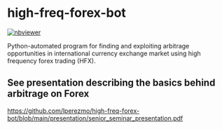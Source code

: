 # high-freq-forex-bot

[![nbviewer](https://img.shields.io/badge/jupyter_notebooks-nbviewer-purple.svg?style=flat-square)](https://nbviewer.jupyter.org/github/lperezmo/high-freq-forex-bot/blob/main/basics/example_from_presentation.ipynb)

Python-automated program for finding and exploiting arbitrage opportunities in international currency exchange market using high frequency forex trading (HFX).

## See presentation describing the basics behind arbitrage on Forex

https://github.com/lperezmo/high-freq-forex-bot/blob/main/presentation/senior_seminar_presentation.pdf
